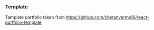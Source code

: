 ### Template
Template portfolio taken from https://github.com/chetanverma16/react-portfolio-template
